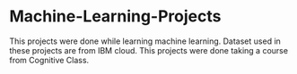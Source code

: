 # Machine-Learning-Projects
This projects were done while learning machine learning.
Dataset used in these projects are from IBM cloud.
This projects were done taking a course from Cognitive Class.
